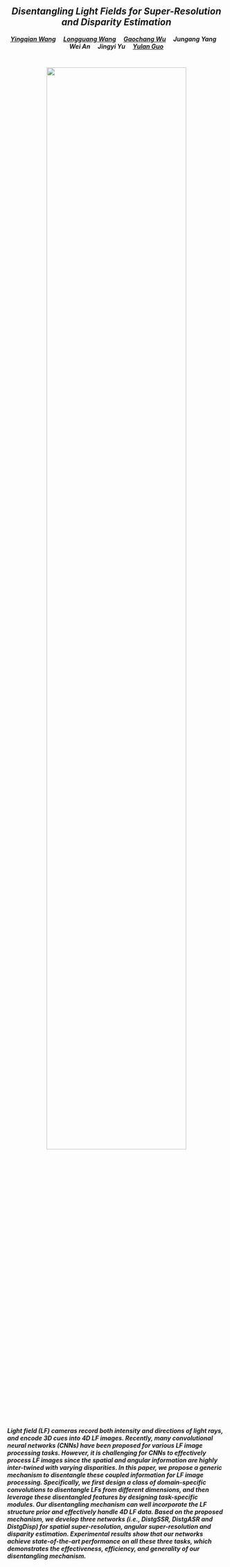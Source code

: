## *<center>Disentangling Light Fields for Super-Resolution and Disparity Estimation</center>*

***<center><a href="https://yingqianwang.github.io" target="_blank">Yingqian Wang</a>&emsp; <a href="https://longguangwang.github.io/" target="_blank">Longguang Wang</a>&emsp;  <a href="https://gaochangwu.github.io/" target="_blank">Gaochang Wu</a>&emsp; Jungang Yang&emsp; Wei An&emsp; Jingyi Yu&emsp; <a href="http://yulanguo.me/" target="_blank">Yulan Guo</a></center>*** <br>

### <p align="center"> <a href="https://yingqianwang.github.io/DistgLF/videos/demo.mp4"><img src="" width="80%"></a> </p>


***Light field (LF) cameras record both intensity and directions of light rays, and encode 3D cues into 4D LF images. Recently, many convolutional neural networks (CNNs) have been proposed for various LF image processing tasks. However, it is challenging for CNNs to effectively process LF images since the spatial and angular information are highly inter-twined with varying disparities. In this paper, we propose a generic mechanism to disentangle these coupled information for LF image processing. Specifically, we first design a class of domain-specific convolutions to disentangle LFs from different dimensions, and then leverage these disentangled features by designing task-specific modules. Our disentangling mechanism can well incorporate the LF structure prior and effectively handle 4D LF data. Based on the proposed mechanism, we develop three networks (i.e., DistgSSR, DistgASR and DistgDisp) for spatial super-resolution, angular super-resolution and disparity estimation. Experimental results show that our networks achieve state-of-the-art performance on all these three tasks, which demonstrates the effectiveness, efficiency, and generality of our disentangling mechanism.***<br><br><br>
